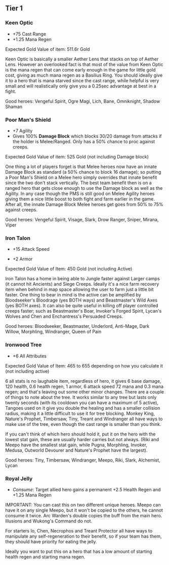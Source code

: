 ## Tier 1

### Keen Optic

* +75 Cast Range
* +1.25 Mana Regen

Expected Gold Value of item: 511.6r Gold

Keen Optic is basically a smaller Aether Lens that stacks on top of Aether Lens. However an overlooked fact is that most of the value from Keen Optic is the mana regen that can come early enough in the game for little gold cost, giving as much mana regen as a Basilius Ring. You should ideally give it to a hero that is mana starved since the cast range, while helpful is very small and will realistically only give you a 0.25sec advantage at best in a fight.

Good heroes: Vengeful Spirit, Ogre Magi, Lich, Bane, Omniknight, Shadow Shaman

<!--- 316.6r gold for 250 cast range, 95 gold for 75 cast range --->

### Poor Man's Shield

* +7 Agility
* Gives 100% **Damage Block** which blocks 30/20 damage from attacks if the holder is Melee/Ranged. Only has a 50% chance to proc against creeps.

Expected Gold Value of item: 525 Gold (not including Damage block)

One thing a lot of players forget is that Melee heroes now have an innate Damage Block as standard (a 50% chance to block 16 damage); so putting a Poor Man's Shield on a Melee hero simply overrides that innate benefit since the two don't stack vertically. The best team benefit then is on a ranged hero that gets close enough to use the Damage block as well as the Agility. In any case though the PMS is still good on Melee Agility heroes giving them a nice little boost to both fight and farm earlier in the game. After all, the innate Damage Block Melee heroes get goes from 50% to 75% against creeps.

Good heroes: Vengeful Spirit, Visage, Slark, Drow Ranger, Sniper, Mirana, Viper

### Iron Talon

* +15 Attack Speed
+ +2 Armor

Expected Gold Value of Item: 450 Gold (not including Active)

Iron Talon has a home in being able to Jungle faster against Larger camps (it cannot hit Ancients) and Siege Creeps. Ideally it's a nice farm recovery item when behind in map space allowing the user to farm just a little bit faster. One thing to bear in mind is the active can be amplified by Bloodseeker's Bloodrage (yes BOTH ways) and Beastmaster's Wild Axes (yes BOTH axes). It can also be quite useful in killing off player controlled creeps faster; such as Beastmaster's Boar, Invoker's Forged Spirit, Lycan's Wolves and Chen and Enchantress's Persuaded Creeps.

Good heroes: Bloodseeker, Beastmaster, Underlord, Anti-Mage, Dark Willow, Morphling, Windranger, Queen of Pain

### Ironwood Tree

* +6 All Attributes

Expected Gold Value of Item: 465 to 655 depending on how you calculate it (not including active)

6 all stats is no laughable item, regardless of hero, it gives 6 base damage, 120 health, 0.6 health regen, 1 armor, 6 attack speed 72 mana and 0.3 mana regen; and that's leaving out some other minor changes. There are a couple of things to note about the tree. It works similar to any tree but lasts only twenty seconds (with its cooldown you can have a maximum of 5 active), Tangoes used on it give you double the healing and has a smaller collision radius, making it a little difficult to use it for tree blocking. Monkey King, Nature's Prophet, Timbersaw, Tiny, Treant and Windranger all have ways to make use of the tree, even though the cast range is smaller than you think.

If you can't think of which hero should hold it, put it on the hero with the lowest stat gain, these are usually harder carries but not always. (Riki and Meepo have the smallest stat gain, while Pugna, Morphling, Invoker, Medusa, Outworld Devourer and Nature's Prophet have the largest).

Good heroes: Tiny, Timbersaw, Windranger, Meepo, Riki, Slark, Alchemist, Lycan

### Royal Jelly

* *Consume*: Target allied hero gains a permanent +2.5 Health Regen and +1.25 Mana Regen

IMPORTANT: You can cast this on two different unique heroes. Meepo can have it on any single Meepo, but it won't be copied to the others, he cannot consume it twice. Arc Warden's double copies the buff from the main hero. Illusions and Wukong's Command do not.

For starters Io, Chen, Necrophos and Treant Protector all have ways to manipulate any self-regeneration to their benefit, so if your team has them, they should have priority for eating the jelly.

Ideally you want to put this on a hero that has a low amount of starting health regen and starting mana regen.
